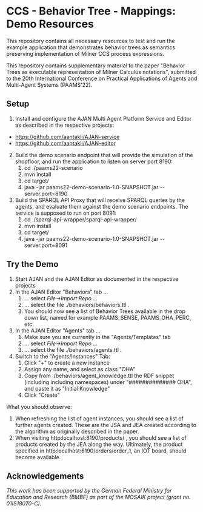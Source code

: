 # CCS - Behavior Tree - Mappings: Demo Resources

This repository contains all necessary resources to test and run the example application that demonstrates behavior trees as semantics preserving implementation of Milner CCS process expressions. 

This repository contains supplementary material to the paper "Behavior Trees as executable representation of Milner Calculus notations", submitted to the 20th International Conference on Practical Applications of Agents and Multi-Agent Systems (PAAMS'22).

## Setup

1. Install and configure the AJAN Multi Agent Platform Service and Editor as described in the respective projects:
  - https://github.com/aantakli/AJAN-service
  - https://github.com/aantakli/AJAN-editor  
2. Build the demo scenario endpoint that will provide the simulation of the shopfloor, and run the application to listen on server port 8190:
    1. cd ./paams22-scenario
    2. mvn install
    3. cd target/
    4. java -jar paams22-demo-scenario-1.0-SNAPSHOT.jar --server.port=8190
3. Build the SPARQL API Proxy that will receive SPARQL queries by the agents, and evaluate them against the demo scenario endpoints. The service is supposed to run on port 8091:
    1. cd ./sparql-api-wrapper/sparql-api-wrapper/
    2. mvn install
    3. cd target/
    4. java -jar paams22-demo-scenario-1.0-SNAPSHOT.jar --server.port=8091

## Try the Demo

1. Start AJAN and the AJAN Editor as documented in the respective projects
2. In the AJAN Editor "Behaviors" tab ...
    1. ... select _File->Import Repo ..._
    2. ... select the file ./behaviors/behaviors.ttl .
    3. You should now see a list of Behavior Trees available in the drop down list, named for example PAAMS_SENSE, PAAMS_OHA_PERC, etc.
3. In the AJAN Editor "Agents" tab ...
  	1. Make sure you are currently in the "Agents/Templates" tab
    2. ... select _File->Import Repo ..._
    3. ... select the file ./behaviors/agents.ttl .
3. Switch to the  "Agents/Instances" Tab:
    1. Click "+" to create a new instance
    2. Assign any name, and select as class "OHA"
    3. Copy from ./behaviors/agent_knowledge.ttl the RDF snippet (including including namespaces) under "############## OHA", and paste it as "Initial Knowledge"
    4. Click "Create"

What you should observe:

1. When refreshing the list of agent instances, you should see a list of further agents created. These are the JSA and JEA created according to the algorithm as originally described in the paper.
2. When visiting http:localhost:8190/products/ , you should see a list of products created by the JEA along the way. Ultimately, the product specified in http:localhost:8190/orders/order_1, an IOT board, should become available.

## Acknowledgements
_This work has been supported by the German Federal Ministry for Education and Research (BMBF) as part of the MOSAIK project (grant no. 01IS18070-C)._

